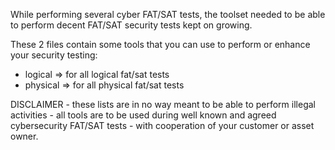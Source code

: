While performing several cyber FAT/SAT tests, the toolset needed to be able to perform decent FAT/SAT security tests kept on growing.

These 2 files contain some tools that you can use to perform or enhance your security testing:
- logical => for all logical fat/sat tests
- physical => for all physical fat/sat tests

DISCLAIMER - these lists are in no way meant to be able to perform illegal activities - all tools are to be used during well known and agreed cybersecurity FAT/SAT tests - with cooperation of your customer or asset owner.
